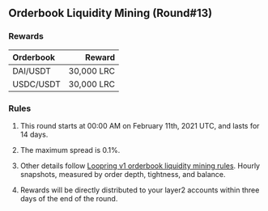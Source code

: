 ## Orderbook Liquidity Mining (Round#13)


### Rewards

 | **Orderbook** | **Reward** |
| :--- | ---: |
| DAI/USDT | 30,000 LRC|
| USDC/USDT | 30,000 LRC|

### Rules

1) This round starts at 00:00 AM on February 11th, 2021 UTC, and lasts for 14 days.

2) The maximum spread is 0.1%.

3) Other details follow [Loopring v1 orderbook liquidity mining rules](https://medium.loopring.io/loopring-exchange-liquidity-mining-competition-748917b277e6). Hourly snapshots, measured by order depth, tightness, and balance.

4) Rewards will be directly distributed to your layer2 accounts within three days of the end of the round.

